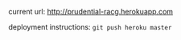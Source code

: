 current url: http://prudential-racg.herokuapp.com

deployment instructions: 
`git push heroku master`

